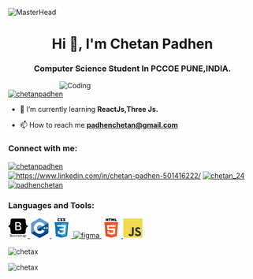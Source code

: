 ![MasterHead](https://repository-images.githubusercontent.com/588181932/e36ec678-7984-4cdd-8e4c-a3932772ff8e  )
<h1 align="center">Hi 👋, I'm Chetan Padhen</h1>
<h3 align="center">Computer Science Student In PCCOE PUNE,INDIA.</h3>
<img align="right" alt="Coding" width="400" src="https://cdn.dribbble.com/users/1292677/screenshots/6139167/avento_still_2x.gif?compress=1&resize=400x300">

<p align="left"> <a href="https://twitter.com/chetanpadhen" target="blank"><img src="https://img.shields.io/twitter/follow/chetanpadhen?logo=twitter&style=for-the-badge" alt="chetanpadhen" /></a> </p>

- 🌱 I’m currently learning **ReactJs,Three Js.**

- 📫 How to reach me **padhenchetan@gmail.com**

<h3 align="left">Connect with me:</h3>
<p align="left">
<a href="https://twitter.com/chetanpadhen" target="blank"><img align="center" src="https://raw.githubusercontent.com/rahuldkjain/github-profile-readme-generator/master/src/images/icons/Social/twitter.svg" alt="chetanpadhen" height="30" width="40" /></a>
<a href="https://linkedin.com/in/https://www.linkedin.com/in/chetan-padhen-501416222/" target="blank"><img align="center" src="https://raw.githubusercontent.com/rahuldkjain/github-profile-readme-generator/master/src/images/icons/Social/linked-in-alt.svg" alt="https://www.linkedin.com/in/chetan-padhen-501416222/" height="30" width="40" /></a>
<a href="https://www.leetcode.com/chetan_24" target="blank"><img align="center" src="https://raw.githubusercontent.com/rahuldkjain/github-profile-readme-generator/master/src/images/icons/Social/leet-code.svg" alt="chetan_24" height="30" width="40" /></a>
<a href="https://auth.geeksforgeeks.org/user/padhenchetan" target="blank"><img align="center" src="https://raw.githubusercontent.com/rahuldkjain/github-profile-readme-generator/master/src/images/icons/Social/geeks-for-geeks.svg" alt="padhenchetan" height="30" width="40" /></a>
</p>

<h3 align="left">Languages and Tools:</h3>
<p align="left"> <a href="https://getbootstrap.com" target="_blank" rel="noreferrer"> <img src="https://raw.githubusercontent.com/devicons/devicon/master/icons/bootstrap/bootstrap-plain-wordmark.svg" alt="bootstrap" width="40" height="40"/> </a> <a href="https://www.w3schools.com/cpp/" target="_blank" rel="noreferrer"> <img src="https://raw.githubusercontent.com/devicons/devicon/master/icons/cplusplus/cplusplus-original.svg" alt="cplusplus" width="40" height="40"/> </a> <a href="https://www.w3schools.com/css/" target="_blank" rel="noreferrer"> <img src="https://raw.githubusercontent.com/devicons/devicon/master/icons/css3/css3-original-wordmark.svg" alt="css3" width="40" height="40"/> </a> <a href="https://www.figma.com/" target="_blank" rel="noreferrer"> <img src="https://www.vectorlogo.zone/logos/figma/figma-icon.svg" alt="figma" width="40" height="40"/> </a> <a href="https://www.w3.org/html/" target="_blank" rel="noreferrer"> <img src="https://raw.githubusercontent.com/devicons/devicon/master/icons/html5/html5-original-wordmark.svg" alt="html5" width="40" height="40"/> </a> <a href="https://developer.mozilla.org/en-US/docs/Web/JavaScript" target="_blank" rel="noreferrer"> <img src="https://raw.githubusercontent.com/devicons/devicon/master/icons/javascript/javascript-original.svg" alt="javascript" width="40" height="40"/> </a> </p>

<p><img align="center" src="https://github-readme-stats.vercel.app/api/top-langs?username=chetax&show_icons=true&locale=en&layout=compact" alt="chetax" /></p>

<p><img align="center" src="https://github-readme-streak-stats.herokuapp.com/?user=chetax&" alt="chetax" /></p>
